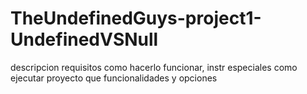 # TheUndefinedGuys-project1-UndefinedVSNull


descripcion
requisitos
como hacerlo funcionar, instr especiales
como ejecutar proyecto 
que funcionalidades y opciones
